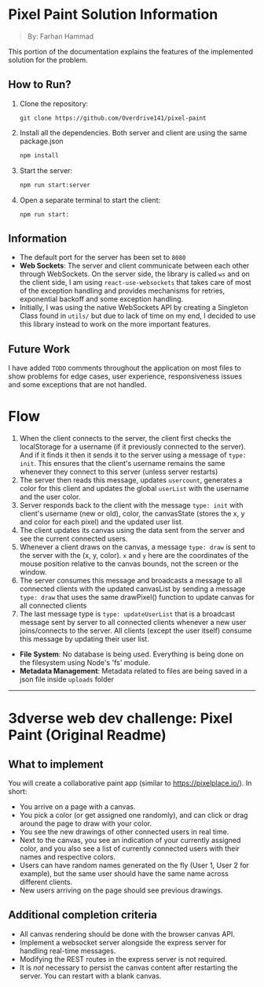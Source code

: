 # Pixel Paint Solution Information

> By: Farhan Hammad

This portion of the documentation explains the features of the implemented solution for the problem. 

## How to Run?

1. Clone the repository:
   ```
   git clone https://github.com/Overdrive141/pixel-paint
   ```
2. Install all the dependencies. Both server and client are using the same package.json
   ```sh
   npm install
   ```
3. Start the server:
   ```sh
   npm run start:server
   ```
4. Open a separate terminal to start the client:
   ```
   npm run start:
   ```

## Information

- The default port for the server has been set to `8080`
- **Web Sockets**: The server and client communicate between each other through WebSockets. On the server side, the library is called `ws` and on the client side, I am using `react-use-websockets` that takes care of most of the exception handling and provides mechanisms for retries, exponential backoff and some exception handling.
- Initially, I was using the native WebSockets API by creating a Singleton Class found in `utils/` but due to lack of time on my end, I decided to use this library instead to work on the more important features.

## Future Work

 I have added `TODO` comments throughout the application on most files to show problems for edge cases, user experience, responsiveness issues and some exceptions that are not handled.

# Flow

 1. When the client connects to the server, the client first checks the localStorage for a username (if it previously connected to the server). And if it finds it then it sends it to the server using a message of `type: init`. This ensures that the client's username remains the same whenever they connect to this server (unless server restarts)
 2. The server then reads this message, updates `usercount`, generates a color for this client and updates the global `userList` with the username and the user color.
 3. Server responds back to the client with the message `type: init` with client's username (new or old), color, the canvasState (stores the x, y and color for each pixel) and the updated user list.
 4. The client updates its canvas using the data sent from the server and see the current connected users.
 5. Whenever a client draws on the canvas, a message `type: draw` is sent to the server with the (x, y, color). `x` and `y` here are the coordinates of the mouse position relative to the canvas bounds, not the screen or the window.
 6. The server consumes this message and broadcasts a message to all connected clients with the updated canvasList by sending a message `type: draw` that uses the same drawPixel() function to update canvas for all connected clients
 7. The last message type is `type: updateUserList` that is a broadcast message sent by server to all connected clients whenever a new user joins/connects to the server. All clients (except the user itself) consume this message by updating their user list.

 

- **File System**: No database is being used. Everything is being done on the filesystem using Node's 'fs' module.
- **Metadata Management**: Metadata related to files are being saved in a json file inside `uploads` folder

---

# 3dverse web dev challenge: Pixel Paint (Original Readme)
 

## What to implement

You will create a collaborative paint app (similar to https://pixelplace.io/). In short:

- You arrive on a page with a canvas.
- You pick a color (or get assigned one randomly), and can click or drag around the page to draw with your color.
- You see the new drawings of other connected users in real time.
- Next to the canvas, you see an indication of your currently assigned color, and you also see a list of currently connected users with their names and respective colors.
- Users can have random names generated on the fly (User 1, User 2 for example), but the same user should have the same name across different clients.
- New users arriving on the page should see previous drawings.

## Additional completion criteria 

- All canvas rendering should be done with the browser canvas API.
- Implement a websocket server alongside the express server for handling real-time messages.
- Modifying the REST routes in the express server is not required.
- It is *not* necessary to persist the canvas content after restarting the server. You can restart with a blank canvas.
